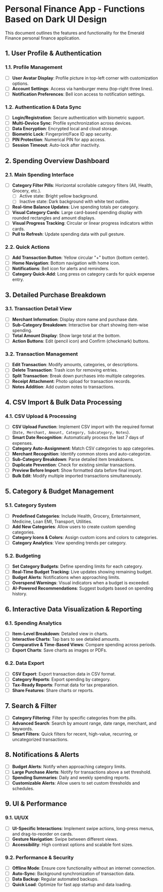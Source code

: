 # Personal Finance App - Functions Based on Dark UI Design

This document outlines the features and functionality for the Emerald Finance personal finance application.

## 1. User Profile & Authentication

### 1.1. Profile Management
- [ ] **User Avatar Display**: Profile picture in top-left corner with customization options.
- [ ] **Account Settings**: Access via hamburger menu (top-right three lines).
- [ ] **Notification Preferences**: Bell icon access to notification settings.

### 1.2. Authentication & Data Sync
- [ ] **Login/Registration**: Secure authentication with biometric support.
- [ ] **Multi-Device Sync**: Profile synchronization across devices.
- [ ] **Data Encryption**: Encrypted local and cloud storage.
- [ ] **Biometric Lock**: Fingerprint/Face ID app security.
- [ ] **PIN Protection**: Numerical PIN for app access.
- [ ] **Session Timeout**: Auto-lock after inactivity.

## 2. Spending Overview Dashboard

### 2.1. Main Spending Interface
- [ ] **Category Filter Pills**: Horizontal scrollable category filters (All, Health, Grocery, etc.).
    - [ ] Active state: Bright yellow background.
    - [ ] Inactive state: Dark background with white text outline.
- [ ] **Real-time Balance Updates**: Live spending totals per category.
- [ ] **Visual Category Cards**: Large card-based spending display with rounded rectangles and amount displays.
- [ ] **Visual Progress Tracking**: Circular or linear progress indicators within cards.
- [ ] **Pull to Refresh**: Update spending data with pull gesture.

### 2.2. Quick Actions
- [ ] **Add Transaction Button**: Yellow circular "+" button (bottom center).
- [ ] **Home Navigation**: Bottom navigation with home icon.
- [ ] **Notifications**: Bell icon for alerts and reminders.
- [ ] **Category Quick-Add**: Long press on category cards for quick expense entry.

## 3. Detailed Purchase Breakdown

### 3.1. Transaction Detail View
- [ ] **Merchant Information**: Display store name and purchase date.
- [ ] **Sub-Category Breakdown**: Interactive bar chart showing item-wise spending.
- [ ] **Total Amount Display**: Show large total at the bottom.
- [ ] **Action Buttons**: Edit (pencil icon) and Confirm (checkmark) buttons.

### 3.2. Transaction Management
- [ ] **Edit Transaction**: Modify amounts, categories, or descriptions.
- [ ] **Delete Transaction**: Trash icon for removing entries.
- [ ] **Split Transaction**: Break down purchases into multiple categories.
- [ ] **Receipt Attachment**: Photo upload for transaction records.
- [ ] **Notes Addition**: Add custom notes to transactions.

## 4. CSV Import & Bulk Data Processing

### 4.1. CSV Upload & Processing
- [ ] **CSV Upload Function**: Implement CSV import with the required format (`Date, Merchant, Amount, Category, Subcategory, Notes`).
- [ ] **Smart Date Recognition**: Automatically process the last 7 days of expenses.
- [ ] **Category Auto-Assignment**: Match CSV categories to app categories.
- [ ] **Merchant Recognition**: Identify common stores and auto-categorize.
- [ ] **Sub-Category Breakdown**: Parse detailed item breakdowns.
- [ ] **Duplicate Prevention**: Check for existing similar transactions.
- [ ] **Preview Before Import**: Show formatted data before final import.
- [ ] **Bulk Edit**: Modify multiple imported transactions simultaneously.

## 5. Category & Budget Management

### 5.1. Category System
- [ ] **Predefined Categories**: Include Health, Grocery, Entertainment, Medicine, Loan EMI, Transport, Utilities.
- [ ] **Add New Categories**: Allow users to create custom spending categories.
- [ ] **Category Icons & Colors**: Assign custom icons and colors to categories.
- [ ] **Category Analytics**: View spending trends per category.

### 5.2. Budgeting
- [ ] **Set Category Budgets**: Define spending limits for each category.
- [ ] **Real-Time Budget Tracking**: Live updates showing remaining budget.
- [ ] **Budget Alerts**: Notifications when approaching limits.
- [ ] **Overspend Warnings**: Visual indicators when a budget is exceeded.
- [ ] **AI-Powered Recommendations**: Suggest budgets based on spending history.

## 6. Interactive Data Visualization & Reporting

### 6.1. Spending Analytics
- [ ] **Item-Level Breakdown**: Detailed view in charts.
- [ ] **Interactive Charts**: Tap bars to see detailed amounts.
- [ ] **Comparative & Time-Based Views**: Compare spending across periods.
- [ ] **Export Charts**: Save charts as images or PDFs.

### 6.2. Data Export
- [ ] **CSV Export**: Export transaction data in CSV format.
- [ ] **Category Reports**: Export spending by category.
- [ ] **Tax-Ready Reports**: Format data for tax preparation.
- [ ] **Share Features**: Share charts or reports.

## 7. Search & Filter

- [ ] **Category Filtering**: Filter by specific categories from the pills.
- [ ] **Advanced Search**: Search by amount range, date range, merchant, and keywords.
- [ ] **Smart Filters**: Quick filters for recent, high-value, recurring, or uncategorized transactions.

## 8. Notifications & Alerts

- [ ] **Budget Alerts**: Notify when approaching category limits.
- [ ] **Large Purchase Alerts**: Notify for transactions above a set threshold.
- [ ] **Spending Summaries**: Daily and weekly spending reports.
- [ ] **Customizable Alerts**: Allow users to set custom thresholds and schedules.

## 9. UI & Performance

### 9.1. UI/UX
- [ ] **UI-Specific Interactions**: Implement swipe actions, long-press menus, and drag-to-reorder on cards.
- [ ] **Gesture Navigation**: Swipe between different views.
- [ ] **Accessibility**: High contrast options and scalable font sizes.

### 9.2. Performance & Security
- [ ] **Offline Mode**: Ensure core functionality without an internet connection.
- [ ] **Auto-Sync**: Background synchronization of transaction data.
- [ ] **Data Backup**: Regular automated backups.
- [ ] **Quick Load**: Optimize for fast app startup and data loading.
